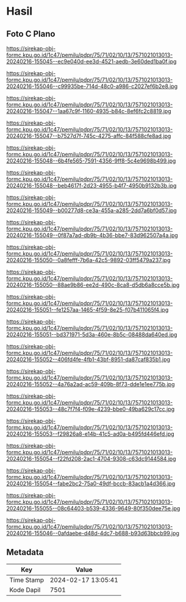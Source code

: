 # Hasil

## Foto C Plano

https://sirekap-obj-formc.kpu.go.id/1c47/pemilu/pdpr/75/71/02/10/13/7571021013013-20240216-155045--ec9e040d-ee3d-4521-aedb-3e60ded1ba0f.jpg

https://sirekap-obj-formc.kpu.go.id/1c47/pemilu/pdpr/75/71/02/10/13/7571021013013-20240216-155046--c99935be-714d-48c0-a986-c2027ef6b2e8.jpg

https://sirekap-obj-formc.kpu.go.id/1c47/pemilu/pdpr/75/71/02/10/13/7571021013013-20240216-155047--1aa67c9f-1160-4935-b84c-8ef6fc2c8819.jpg

https://sirekap-obj-formc.kpu.go.id/1c47/pemilu/pdpr/75/71/02/10/13/7571021013013-20240216-155047--b7527d7f-745c-4275-affc-84f588cfe8ad.jpg

https://sirekap-obj-formc.kpu.go.id/1c47/pemilu/pdpr/75/71/02/10/13/7571021013013-20240216-155048--6b4fe565-7591-4356-9ff8-5c4e9698b499.jpg

https://sirekap-obj-formc.kpu.go.id/1c47/pemilu/pdpr/75/71/02/10/13/7571021013013-20240216-155048--beb4617f-2d23-4955-b4f7-4950b9132b3b.jpg

https://sirekap-obj-formc.kpu.go.id/1c47/pemilu/pdpr/75/71/02/10/13/7571021013013-20240216-155049--b00277d8-ce3a-455a-a285-2dd7a6bf0d57.jpg

https://sirekap-obj-formc.kpu.go.id/1c47/pemilu/pdpr/75/71/02/10/13/7571021013013-20240216-155049--0f87a7ad-db9b-4b36-bbe7-83d962507a4a.jpg

https://sirekap-obj-formc.kpu.go.id/1c47/pemilu/pdpr/75/71/02/10/13/7571021013013-20240216-155050--0a8fefff-7b6a-42c5-9892-03ff5479a237.jpg

https://sirekap-obj-formc.kpu.go.id/1c47/pemilu/pdpr/75/71/02/10/13/7571021013013-20240216-155050--88ae9b86-ee2d-490c-8ca8-d5db6a8cce5b.jpg

https://sirekap-obj-formc.kpu.go.id/1c47/pemilu/pdpr/75/71/02/10/13/7571021013013-20240216-155051--fe1257aa-1465-4f59-8e25-f07b411065f4.jpg

https://sirekap-obj-formc.kpu.go.id/1c47/pemilu/pdpr/75/71/02/10/13/7571021013013-20240216-155051--bd371971-5d3a-460e-8b5c-08488da640ed.jpg

https://sirekap-obj-formc.kpu.go.id/1c47/pemilu/pdpr/75/71/02/10/13/7571021013013-20240216-155052--406fd4fe-4fb1-43bf-8951-da87caf835b1.jpg

https://sirekap-obj-formc.kpu.go.id/1c47/pemilu/pdpr/75/71/02/10/13/7571021013013-20240216-155052--4a76a2ad-ac59-409b-8f73-dde1e1ee775b.jpg

https://sirekap-obj-formc.kpu.go.id/1c47/pemilu/pdpr/75/71/02/10/13/7571021013013-20240216-155053--48c7f7f4-f09e-4239-bbe0-49ba629c17cc.jpg

https://sirekap-obj-formc.kpu.go.id/1c47/pemilu/pdpr/75/71/02/10/13/7571021013013-20240216-155053--f29826a8-e14b-41c5-ad0a-b495fd446efd.jpg

https://sirekap-obj-formc.kpu.go.id/1c47/pemilu/pdpr/75/71/02/10/13/7571021013013-20240216-155054--f22fd208-2ac1-4704-9308-c63dc9144584.jpg

https://sirekap-obj-formc.kpu.go.id/1c47/pemilu/pdpr/75/71/02/10/13/7571021013013-20240216-155054--fabe2bc2-75a0-49df-bccb-83acb1a4d366.jpg

https://sirekap-obj-formc.kpu.go.id/1c47/pemilu/pdpr/75/71/02/10/13/7571021013013-20240216-155055--08c64403-b539-4336-9649-80f350dee75e.jpg

https://sirekap-obj-formc.kpu.go.id/1c47/pemilu/pdpr/75/71/02/10/13/7571021013013-20240216-155046--0afdaebe-d48d-4dc7-b688-b93d63bbcb99.jpg


## Metadata

| Key        | Value               |
| ---------- | ------------------- |
| Time Stamp | 2024-02-17 13:05:41 |
| Kode Dapil | 7501                |



